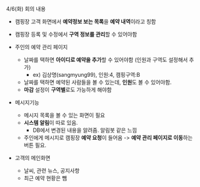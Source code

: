 4/6(화) 회의 내용

* 캠핑장 고객 화면에서 **예약정보 보는 목록**을 **예약 내역**이라고 칭함

* 캠핑장 등록 및 수정에서 **구역 정보를 관리**할 수 있어야함
* 주인의 예약 관리 페이지
  * 날짜를 택하면 **아이디로 예약을 추가**할 수 있어야함 (인원과 구역도 설정해서 추가)
    * ex) 김상명(sangmyung99), 인원:4, 캠핑구역:B
  * 날짜를 택하면 예약된 사람들을 볼 수 있는데, **인원**도 볼 수 있어야함.
  * **마감** 설정이 **구역별**로도 가능하게 해야함

* 메시지기능
  * 메시지 목록을 볼 수 있는 화면이 필요
  * **시스템 알림**이 따로 있음.
    * DB에서 변경된 내용을 알려줌. 알림봇 같은 느낌
  * 주인에게 메시지로 캠핑장 **예약 요청**이 들어옴 -> **예약 관리 페이지로 이동**하는 버튼 필요.

* 고객의 메인화면
  * 날씨, 관련 뉴스, 공지사항
  * 최근 예약 현황은 뺌